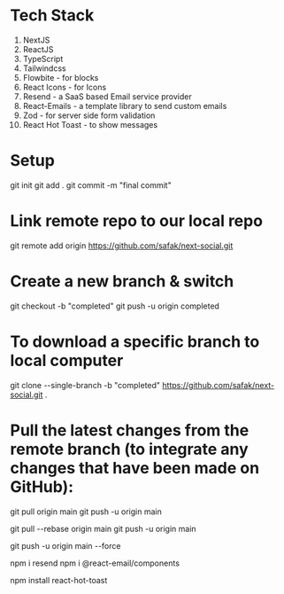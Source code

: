 # Tech Stack
1. NextJS
2. ReactJS
3. TypeScript
4. Tailwindcss
5. Flowbite - for blocks 
6. React Icons - for Icons 
7. Resend - a SaaS based Email service provider
8. React-Emails - a template library to send custom emails
9. Zod - for server side form validation
10. React Hot Toast - to show messages


# Setup
git init
git add .
git commit -m "final commit"
# Link remote repo to our local repo
git remote add origin https://github.com/safak/next-social.git
# Create a new branch & switch
git checkout -b "completed"
git push -u origin completed
# To download a specific branch to local computer
git clone --single-branch -b "completed" https://github.com/safak/next-social.git .

# Pull the latest changes from the remote branch (to integrate any changes that have been made on GitHub):
git pull origin main
git push -u origin main

git pull --rebase origin main
git push -u origin main

git push -u origin main --force

npm i resend
npm i @react-email/components


npm install react-hot-toast